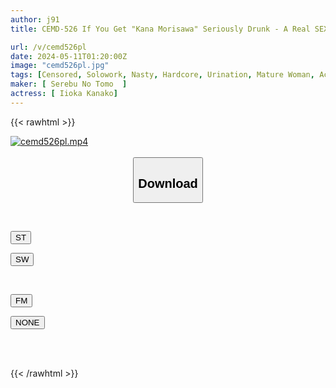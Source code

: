 ```yaml
---
author: j91
title: CEMD-526 If You Get "Kana Morisawa" Seriously Drunk - A Real SEX Document Where Your Sexual Desire Goes Out Of Control

url: /v/cemd526pl
date: 2024-05-11T01:20:00Z
image: "cemd526pl.jpg"
tags: [Censored, Solowork, Nasty, Hardcore, Urination, Mature Woman, Acme · Orgasm	]
maker: [ Serebu No Tomo  ]
actress: [ Iioka Kanako]
---
```



{{< rawhtml >}}

<div class="video" data-videoid="k2kggbr83jU6Yp">
    <a href="javascript:;">
        <img src="/v/cemd526pl/cemd526pl.jpg" width="WIDTH" height="HEIGHT" alt="cemd526pl.mp4" loading="lazy">
    </a>
</div>

<script type="text/javascript" src="https://j91.asia/asset/on-demand-st.js"></script>

<br>
  <link rel="stylesheet" href="https://j91.asia/asset/bs5.css">
  
  <center>
  <button class="btn btn-primary" type="button" data-bs-toggle="collapse" data-bs-target=".multi-collapse" aria-expanded="false" aria-controls="multiCollapseExample1 multiCollapseExample2"><h2>Download</h2></button></center>
</p>
<div class="row">
  <div class="col">
    <div class="collapse multi-collapse" id="multiCollapseExample1">
      <div class="card card-body">
	      	      <br>
<div class="buttons">  
<p><a href="https://streamtape.to/v/k2kggbr83jU6Yp" target="_blank"><button class="btn-hover color-3"><i class="fa fa-download"></i> ST</button></a></p>
<p><a href="https://asnwish.com/mmuvqh6az874" target="_blank"><button class="btn-hover color-2"><i class="fa fa-download"></i> SW</button></a></p></div>
    </div>
  </div>
</div>
  <div class="col">
    <div class="collapse multi-collapse" id="multiCollapseExample2">
      <div class="card card-body">
	      <br>
<div class="buttons">
<p><a href="https://filemoon.sx/d/4fcle4hfwe1e"><button class="btn-hover color-8"><i class="fa fa-download"></i> FM</button></a></p>
<p><a href="javascript:;"><button class="btn-hover color-9"><i class="fa fa-download"></i> NONE</button></a></p></div>
<br><br>
      </div>
    </div>
  </div>
</div>

{{< /rawhtml >}}